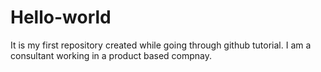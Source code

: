 # Hello-world
It is my first repository created while going through github tutorial.
I am a consultant working in a product based compnay.
